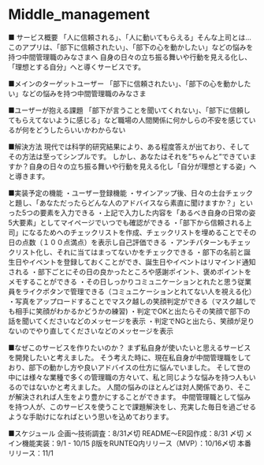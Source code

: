 # Middle_management

■ サービス概要
「人に信頼される」、「人に動いてもらえる」そんな上司とは…
このアプリは、「部下に信頼されたい」、「部下の心を動かしたい」などの悩みを持つ中間管理職のみなさまへ
自身の日々の立ち振る舞いや行動を見える化し、「理想とする自分」へと導くサービスです。

■メインのターゲットユーザー
「部下に信頼されたい」、「部下の心を動かしたい」などの悩みを持つ中間管理職のみなさま

■ユーザーが抱える課題
「部下が言うことを聞いてくれない」、「部下に信頼してもらえてないように感じる」など職場の人間関係に何かしらの不安を感じているが何をどうしたらいいかわからない

■解決方法
現代では科学的研究結果により、ある程度答えが出ており、そしてその方法は至ってシンプルです。
しかし、あなたはそれを”ちゃんと”できていますか？自身の日々の立ち振る舞いや行動を見える化し「自分が理想とする姿」へと導きます。

■実装予定の機能
・ユーザー登録機能
・サインアップ後、日々の土台チェックと題し、「あなただったらどんな人のアドバイスなら素直に聞けますか？」といった5つの要素を入力できる
  ・上記で入力した内容を「あるべき自身の日常の姿5大要素」としてマイページでいつでも確認ができる
・「部下から信頼される上司」になるためへのチェックリストを作成、チェックリストを埋めることでその日の点数（１００点満点）を表示し自己評価できる
・アンチパターンもチェックリスト化し、それに当てはまってないかをチェックできる
・部下の名前と誕生日やイベントを登録しておくことができ、誕生日やイベントはリマインド通知される
・部下ごとにその日の良かったところや感謝ポイント、褒めポイントをメモすることができる
・その日しっかりコミュニケーションとれたと思う従業員をライクボタンで管理できる（コミュニケーションとれてない人を視える化）
・写真をアップロードすることでマスク越しの笑顔判定ができる（マスク越しでも相手に笑顔がわかるかどうかの練習)
	・判定でOKと出たらその笑顔で部下の話を聞いてくださいなどのメッセージを表示
  ・判定でNGと出たら、笑顔が足りないのでやり直してくださいなどのメッセージを表示

■なぜこのサービスを作りたいのか？
まず私自身が使いたいと思えるサービスを開発したいと考えました。
そう考えた時に、現在私自身が中間管理職をしており、部下の動かし方や良いアドバイスの仕方に悩んでいました。
そして世の中には様々な業種で多くの管理職の方々いて、私と同じような悩みを持つ人もいるのではないかと考えました。
人間の悩みのほとんどは対人関係であり、そこが解決されれば人生をより豊かにすることができます。
中間管理職として悩みを持つ人が、このサービスを使うことで課題解決をし、充実した毎日を過ごせるような手助けになればという思いを込めております。

■スケジュール
企画〜技術調査：8/31〆切
README〜ER図作成：8/31 〆切
メイン機能実装：9/1 - 10/15
β版をRUNTEQ内リリース（MVP）：10/16〆切
本番リリース：11/1
